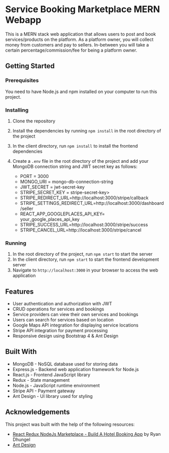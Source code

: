 # Service Booking Marketplace MERN Webapp

This is a MERN stack web application that allows users to post and book services/products on the platform. As a platform owner, you will collect money from customers and pay to sellers. In-between you will take a certain percentage/commission/fee for being a platform owner.

## Getting Started

### Prerequisites

You need to have Node.js and npm installed on your computer to run this project.

### Installing

1. Clone the repository
2. Install the dependencies by running `npm install` in the root directory of the project
3. In the client directory, run `npm install` to install the frontend dependencies
4. Create a `.env` file in the root directory of the project and add your MongoDB connection string and JWT secret key as follows:
      <ul>
    <li>
   PORT = 3000

    </li>
    <li>
   MONGO_URI = mongo-db-connection-string
    
    </li>
    <li>
   JWT_SECRET = jwt-secret-key
    
    </li>

      <li>
   STRIPE_SECRET_KEY = stripe-secret-key>
      </li>
      <li>
   STRIPE_REDIRECT_URL=http://localhost:3000/stripe/callback

      </li>

      <li> STRIPE_SETTINGS_REDIRECT_URL=http://localhost:3000/dashboard/seller
      </li>

      <li>
      REACT_APP_GOOGLEPLACES_API_KEY= your_google_places_api_key
      </li>
      <li>
      STRIPE_SUCCESS_URL=http://localhost:3000/stripe/success
      </li>
      <li>
      STRIPE_CANCEL_URL=http://localhost:3000/stripe/cancel
      </li>
               
      
      
      </ul>

### Running

1. In the root directory of the project, run `npm start` to start the server
2. In the client directory, run `npm start` to start the frontend development server
3. Navigate to `http://localhost:3000` in your browser to access the web application

## Features

- User authentication and authorization with JWT
- CRUD operations for services and bookings
- Service providers can view their own services and bookings
- Users can search for services based on location
- Google Maps API integration for displaying service locations
- Stripe API integration for payment processing
- Responsive design using Bootstrap 4 & Ant Design

## Built With

- MongoDB - NoSQL database used for storing data
- Express.js - Backend web application framework for Node.js
- React.js - Frontend JavaScript library
- Redux - State management
- Node.js - JavaScript runtime environment
- Stripe API - Payment gateway
- Ant Design - UI library used for styling

## Acknowledgements

This project was built with the help of the following resources:

- [React Redux NodeJs Marketplace - Build A Hotel Booking App](https://www.udemy.com/course/react-node-mern-marketplace/) by Ryan Dhungel
- [Ant Design](https://ant.design/)
